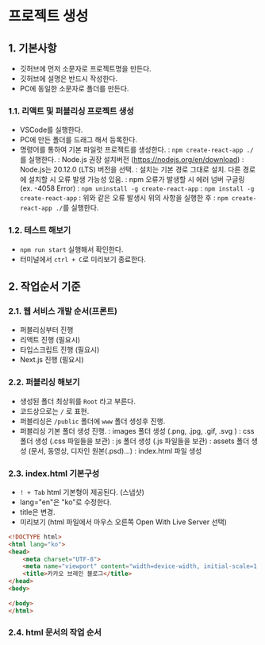 # 프로젝트 생성

## 1. 기본사항
- 깃허브에 먼저 소문자로 프로젝트명을 만든다.
- 깃허브에 설명은 반드시 작성한다.
- PC에 동일한 소문자로 폴더를 만든다.

### 1.1. 리액트 및 퍼블리싱 프로젝트 생성
- VSCode를 실행한다.
- PC에 만든 폴더를 드래그 해서 등록한다.
- 명령어를 통하여 기본 파일럿 프로젝트를 생성한다.
 : `npm create-react-app ./`를 실행한다.
 : Node.js 권장 설치버전 (https://nodejs.org/en/download)
 : Node.js는 20.12.0 (LTS) 버전을 선택.
 : 설치는 기본 경로 그대로 설치. 다른 경로에 설치할 시 오류 발생 가능성 있음.
 : npm 오류가 발생할 시 에러 넘버 구글링 (ex. -4058 Error)
 : `npm uninstall -g create-react-app`
 : `npm install -g create-react-app`
 : 위와 같은 오류 발생시 위의 사항을 실행한 후
 : `npm create-react-app ./`를 실행한다.

### 1.2. 테스트 해보기
- `npm run start` 실행해서 확인한다.
- 터미널에서 `ctrl + C`로 미리보기 종료한다.

## 2. 작업순서 기준

### 2.1. 웹 서비스 개발 순서(프론트)
- 퍼블리싱부터 진행
- 리액트 진행 (필요시)
- 타입스크립트 진행 (필요시)
- Next.js 진행 (필요시)

### 2.2. 퍼블리싱 해보기
- 생성된 폴더 최상위를 `Root` 라고 부른다.
- 코드상으로는 `/` 로 표현.
- 퍼블리싱은 `/public` 폴더에 `www` 폴더 생성후 진행.
- 퍼블리싱 기본 폴더 생성 진행.
 : images 폴더 생성 (.png, .jpg, .gif, .svg )
 : css 폴더 생성 (.css 파일들을 보관)
 : js 폴더 생성 (.js 파일들을 보관)
 : assets 폴더 생성 (문서, 동영상, 디자인 원본(.psd)...)
 : index.html 파일 생성

### 2.3. index.html 기본구성
- `! + Tab` html 기본형이 제공된다. (스냅샷)
- lang="en"은 "ko"로 수정한다.
- title은 변경.
- 미리보기 (html 파일에서 마우스 오른쪽 Open With Live Server 선택)

```html
<!DOCTYPE html>
<html lang="ko">
<head>
    <meta charset="UTF-8">
    <meta name="viewport" content="width=device-width, initial-scale=1.0">
    <title>카카오 브레인 블로그</title>
</head>
<body>
    
</body>
</html>
```

### 2.4. html 문서의 작업 순서